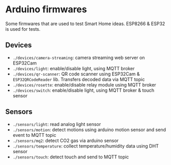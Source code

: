 # Arduino firmwares

Some firmwares that are used to test Smart Home ideas. ESP8266 & ESP32 is used for tests.

## Devices

- `./devices/camera-streaming`: camera streaming web server on ESP32Cam
- `./devices/light`: enable/disable light, using MQTT broker
- `./devices/qr-scanner`: QR code scanner using ESP32Cam & `ESP32QRCodeReader` lib. Transfers decoded data via MQTT topic
- `./devices/rosette`: enable/disable relay module using MQTT broker
- `./devices/switch`: enable/disable light, using MQTT broker & touch sensor

## Sensors

- `./sensors/light`: read analog light sensor
- `./sensors/motion`: detect motions using arduino motion sensor and send event to MQTT topic
- `./sensors/mq2`: detect CO2 gas via arduino sensor
- `./sensors/temperature`: collect temperature/humidity data using DHT sensor
- `./sensors/touch`: detect touch and send to MQTT topic
